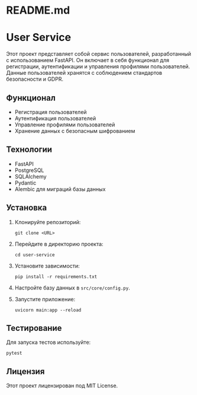 # README.md

# User Service

Этот проект представляет собой сервис пользователей, разработанный с использованием FastAPI. Он включает в себя функционал для регистрации, аутентификации и управления профилями пользователей. Данные пользователей хранятся с соблюдением стандартов безопасности и GDPR.

## Функционал

- Регистрация пользователей
- Аутентификация пользователей
- Управление профилями пользователей
- Хранение данных с безопасным шифрованием

## Технологии

- FastAPI
- PostgreSQL
- SQLAlchemy
- Pydantic
- Alembic для миграций базы данных

## Установка

1. Клонируйте репозиторий:
   ```
   git clone <URL>
   ```

2. Перейдите в директорию проекта:
   ```
   cd user-service
   ```

3. Установите зависимости:
   ```
   pip install -r requirements.txt
   ```

4. Настройте базу данных в `src/core/config.py`.

5. Запустите приложение:
   ```
   uvicorn main:app --reload
   ```

## Тестирование

Для запуска тестов используйте:
```
pytest
```

## Лицензия

Этот проект лицензирован под MIT License.